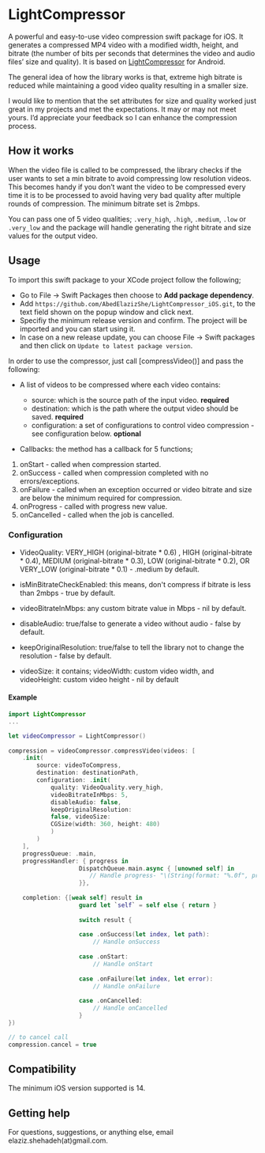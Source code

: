 # LightCompressor

A powerful and easy-to-use video compression swift package for iOS.  It  generates a compressed MP4 video with a modified width, height, and bitrate (the number of bits per seconds that determines the video and audio files’ size and quality). It is based on [LightCompressor](https://github.com/AbedElazizShe/LightCompressor) for Android.

The general idea of how the library works is that, extreme high bitrate is reduced while maintaining a good video quality resulting in a smaller size.

I would like to mention that the set attributes for size and quality worked just great in my projects and met the expectations. It may or may not meet yours. I’d appreciate your feedback so I can enhance the compression process.

## How it works
When the video file is called to be compressed, the library checks if the user wants to set a min bitrate to avoid compressing low resolution videos. This becomes handy if you don’t want the video to be compressed every time it is to be processed to avoid having very bad quality after multiple rounds of compression. The minimum bitrate set is 2mbps.

You can pass one of  5 video qualities; `.very_high`, `.high`, `.medium`, `.low` or `.very_low` and the package will handle generating the right bitrate and size values for the output video.


Usage
--------
To import this swift package to your XCode project follow the following;
- Go to File -> Swift Packages then choose to **Add package dependency**.
- Add  `https://github.com/AbedElazizShe/LightCompressor_iOS.git`, to the text field shown on the popup window and click next.
- Specifiy the minimum release version and confirm. The project will be imported and you can start using it.
- In case on a new release update, you can choose File -> Swift packages and then click on `Update to latest package version`.

In order to use the compressor, just call [compressVideo()] and pass the following:

- A list of videos to be compressed where each video contains:
    - source: which is the source path of the input video. **required**
    - destination: which is the path where the output video should be saved. **required**
    - configuration: a set of configurations to control video compression - see configuration below. **optional**
    
- Callbacks: the method has a callback for 5 functions;
1) onStart - called when compression started.
2) onSuccess - called when compression completed with no errors/exceptions.
3) onFailure - called when an exception occurred or video bitrate and size are below the minimum required for compression.
4) onProgress - called with progress new value.
5) onCancelled - called when the job is cancelled.

### Configuration

- VideoQuality: VERY_HIGH (original-bitrate * 0.6) , HIGH (original-bitrate * 0.4), MEDIUM (original-bitrate * 0.3), LOW (original-bitrate * 0.2), OR VERY_LOW (original-bitrate * 0.1) - .medium by default.

- isMinBitrateCheckEnabled: this means, don't compress if bitrate is less than 2mbps - true by default.

- videoBitrateInMbps: any custom bitrate value in Mbps - nil by default.

- disableAudio: true/false to generate a video without audio - false by default.

- keepOriginalResolution: true/false to tell the library not to change the resolution - false by default.

- videoSize: it contains; videoWidth: custom video width, and videoHeight: custom video height - nil by default


#### Example

```swift
import LightCompressor
...

let videoCompressor = LightCompressor()
 
compression = videoCompressor.compressVideo(videos: [
    .init(
        source: videoToCompress, 
        destination: destinationPath, 
        configuration: .init(
            quality: VideoQuality.very_high, 
            videoBitrateInMbps: 5, 
            disableAudio: false, 
            keepOriginalResolution: 
            false, videoSize: 
            CGSize(width: 360, height: 480) 
            )
        )
    ],
    progressQueue: .main,
    progressHandler: { progress in
                    DispatchQueue.main.async { [unowned self] in
                       // Handle progress- "\(String(format: "%.0f", progress.fractionCompleted * 100))%"                            
                    }},
                                                   
    completion: {[weak self] result in
                    guard let `self` = self else { return }
                                                    
                    switch result {
                                                        
                    case .onSuccess(let index, let path):
                        // Handle onSuccess
                                                        
                    case .onStart:
                        // Handle onStart                              
                                                        
                    case .onFailure(let index, let error):
                        // Handle onFailure                
                                                        
                    case .onCancelled:
                        // Handle onCancelled                          
                    }
})

// to cancel call
compression.cancel = true

```

## Compatibility
The minimum iOS version supported is 14.

## Getting help
For questions, suggestions, or anything else, email elaziz.shehadeh(at)gmail.com.
